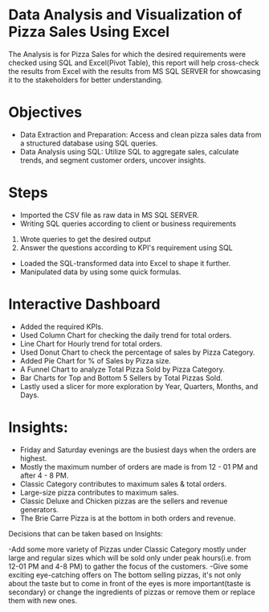 # Data Analysis and Visualization of Pizza Sales Using Excel
The Analysis is for Pizza Sales for which the desired requirements were checked using SQL and Excel(Pivot Table), this report will help cross-check the results from Excel with the results from MS SQL SERVER for showcasing it to the stakeholders for better understanding.

# Objectives
- Data Extraction and Preparation: Access and clean pizza sales data from a structured database using SQL queries.
- Data Analysis using SQL: Utilize SQL to aggregate sales, calculate trends, and segment customer orders, uncover insights.

# Steps
- Imported the CSV file as raw data in MS SQL SERVER.
- Writing SQL queries according to client or business requirements

1. Wrote queries to get the desired output
2. Answer the questions according to KPI's requirement using SQL
   
- Loaded the SQL-transformed data into Excel to shape it further.
- Manipulated data by using some quick formulas.

# Interactive Dashboard

- Added the required KPIs.
- Used Column Chart for checking the daily trend for total orders.
- Line Chart for Hourly trend for total orders.
- Used Donut Chart to check the percentage of sales by Pizza Category.
- Added Pie Chart for % of Sales by Pizza size.
- A Funnel Chart to analyze Total Pizza Sold by Pizza Category.
- Bar Charts for Top and Bottom 5 Sellers by Total Pizzas Sold.
- Lastly used a slicer for more exploration by Year, Quarters, Months, and Days.

# Insights:
- Friday and Saturday evenings are the busiest days when the orders are highest.
- Mostly the maximum number of orders are made is from 12 - 01 PM and after 4 - 8 PM.
- Classic Category contributes to maximum sales & total orders.
- Large-size pizza contributes to maximum sales.
- Classic Deluxe and Chicken pizzas are the sellers and revenue generators.
- The Brie Carre Pizza is at the bottom in both orders and revenue.

Decisions that can be taken based on Insights:

-Add some more variety of Pizzas under Classic Category mostly under large and regular sizes which will be sold only under peak hours(i.e. from 12-01 PM and 4-8 PM) to gather the focus of the customers.
-Give some exciting eye-catching offers on The bottom selling pizzas, it's not only about the taste but to come in front of the eyes is more important(taste is secondary) or change the ingredients of pizzas or remove them or replace them with new ones.
